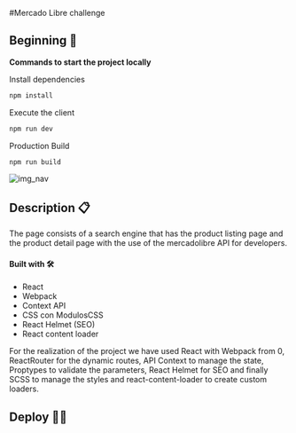 #Mercado Libre challenge

## Beginning 🚀

**Commands to start the project locally** 

Install dependencies
```bash
npm install
```
Execute the client
```bash
npm run dev
```
Production Build
```bash
npm run build
```
![img_nav](https://raw.githubusercontent.com/AlexaContreras/ClientFrontendReact/src/assets/primera-vista.png)

## Description 📋
The page consists of a search engine that has the product listing page and the product detail page with the use of the mercadolibre API for developers.

#### Built with 🛠️
   * React
   * Webpack
   * Context API
   * CSS con ModulosCSS
   * React Helmet (SEO)
   * React content loader

For the realization of the project we have used React with Webpack from 0, ReactRouter for the dynamic routes, API Context to manage the state, Proptypes to validate the parameters, React Helmet for SEO and finally SCSS to manage the styles and react-content-loader to create custom loaders.

## Deploy 🙌😎
